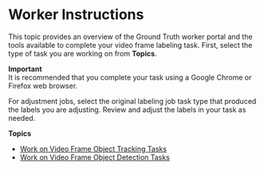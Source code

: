 # Worker Instructions<a name="sms-video-worker-instructions"></a>

This topic provides an overview of the Ground Truth worker portal and the tools available to complete your video frame labeling task\. First, select the type of task you are working on from **Topics**\.

**Important**  
It is recommended that you complete your task using a Google Chrome or Firefox web browser\. 

For adjustment jobs, select the original labeling job task type that produced the labels you are adjusting\. Review and adjust the labels in your task as needed\.

**Topics**
+ [Work on Video Frame Object Tracking Tasks](sms-video-ot-worker-instructions.md)
+ [Work on Video Frame Object Detection Tasks](sms-video-od-worker-instructions.md)